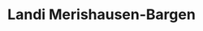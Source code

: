 ---
title: "Landi Merishausen-Bargen"
url: /merishausen/landi-merishausen-bargen/
shop: Lebensmittel
---